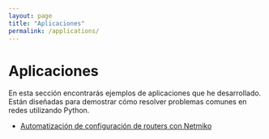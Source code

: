 ```yaml
---
layout: page
title: "Aplicaciones"
permalink: /applications/
---
```


# Aplicaciones

En esta sección encontrarás ejemplos de aplicaciones que he desarrollado. Están diseñadas para demostrar cómo resolver problemas comunes en redes utilizando Python.

- [Automatización de configuración de routers con Netmiko](applications/netmiko-example)
